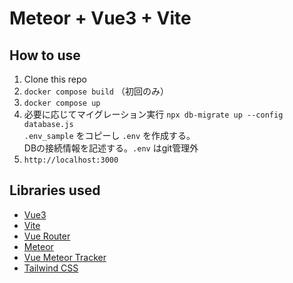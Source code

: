 # Meteor + Vue3 + Vite

## How to use

1. Clone this repo
2. `docker compose build`
  （初回のみ）
3. `docker compose up`
4. 必要に応じてマイグレーション実行 `npx db-migrate up --config database.js`  
   `.env_sample` をコピーし `.env` を作成する。  
   DBの接続情報を記述する。`.env` はgit管理外  
5. `http://localhost:3000`

## Libraries used

- [Vue3](https://v3.vuejs.org/)
- [Vite](https://vitejs.dev/)
- [Vue Router](https://next.router.vuejs.org/)
- [Meteor](https://www.meteor.com/)
- [Vue Meteor Tracker](https://github.com/meteor-vue/vue-meteor-tracker)
- [Tailwind CSS](https://tailwindcss.com/)
